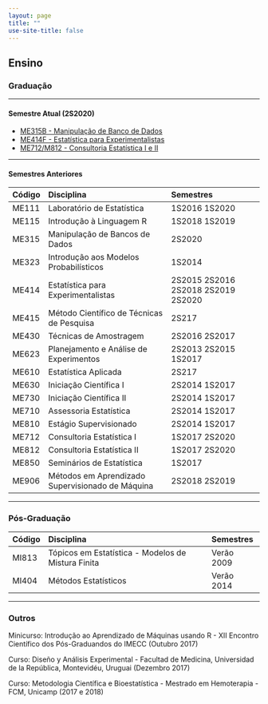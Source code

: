 ```yaml
---
layout: page
title: ""
use-site-title: false
---
```


## <i class="fa fa-book"></i> Ensino

### Graduação

----
#### Semestre Atual (2S2020)
* [ME315B - Manipulação de Banco de Dados](https://moodle.ggte.unicamp.br/course/view.php?id=7543)
* [ME414F - Estatística para Experimentalistas](https://moodle.ggte.unicamp.br/course/view.php?id=7566)
* [ME712/M812 - Consultoria Estatística I e II](https://moodle.ggte.unicamp.br/course/view.php?id=7568)

----
#### Semestres Anteriores

| Código  | Disciplina   | Semestres  |
| :------ |:------------ | :--------- |
| ME111   | Laboratório de Estatística | 1S2016 1S2020
| ME115   | Introdução à Linguagem R   | 1S2018 1S2019
| ME315   | Manipulação de Bancos de Dados  | 2S2020
| ME323   | Introdução aos Modelos Probabilísticos | 1S2014
| ME414   | Estatística para Experimentalistas | 2S2015 2S2016 2S2018 2S2019 2S2020
| ME415   | Método Científico de Técnicas de Pesquisa | 2S217
| ME430   | Técnicas de Amostragem     | 2S2016 2S2017
| ME623   | Planejamento e Análise de Experimentos | 2S2013 2S2015 1S2017
| ME610   | Estatística Aplicada  | 2S217
| ME630   | Iniciação Científica I | 2S2014 1S2017
| ME730   | Iniciação Científica II | 2S2014 1S2017
| ME710   | Assessoria Estatística | 2S2014 1S2017
| ME810   | Estágio Supervisionado | 2S2014 1S2017
| ME712   | Consultoria Estatística I | 1S2017 2S2020
| ME812   | Consultoria Estatística II | 1S2017 2S2020
| ME850   | Seminários de Estatística | 1S2017
| ME906   | Métodos em Aprendizado Supervisionado de Máquina | 2S2018 2S2019

----

### Pós-Graduação

| Código  | Disciplina   | Semestres
| :------ |:------------ | :---------
| MI813   | Tópicos em Estatística - Modelos de Mistura Finita | Verão 2009
| MI404   | Métodos Estatísticos | Verão 2014

----

### Outros
Minicurso: Introdução ao Aprendizado de Máquinas usando R - XII Encontro Científico dos Pós-Graduandos do IMECC (Outubro 2017)

Curso: Diseño y Análisis Experimental - Facultad de Medicina, Universidad de la República, Montevidéu, Uruguai (Dezembro 2017)

Curso: Metodologia Científica e Bioestatística - Mestrado em Hemoterapia - FCM, Unicamp (2017 e 2018)
